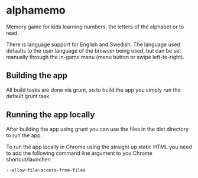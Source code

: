 alphamemo
=========

Memory game for kids learning numbers, the letters of the alphabet or to read.

There is language support for English and Swedish. The language used defaults
to the user language of the browser being used, but can be set manually
through the in-game menu (menu button or swipe left-to-right).

## Building the app

All build tasks are done via grunt, so to build the app you simply run the
default grunt task.

## Running the app locally

After building the app using grunt you can use the files in the dist directory
to run the app.

To run the app locally in Chrome using the straight up static HTML you need to add
the following command line argument to you Chrome shortcut/launcher:

`--allow-file-access-from-files`